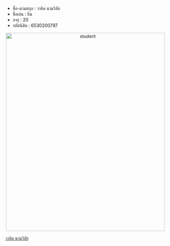 - ชื่อ-นามสกุล : วาลิด นามวิลัย
- ชื่อเล่น : ยีน
- อายุ : 20
- รหัสนิสิต : 6530200797

<p align="center">
  <img src="/img/S__45350921.jpg.jpg" width="500" height="625" alt="student">
</p>

[วาลิด นามวิลัย](https://9Jell.github.io/)
